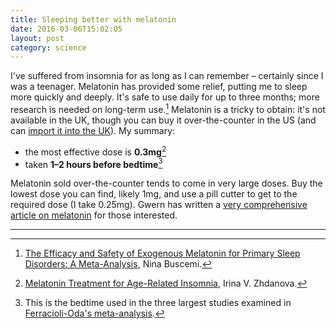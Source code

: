 ```yaml
---
title: Sleeping better with melatonin
date: 2016-03-06T15:02:05
layout: post
category: science
---
```


I've suffered from insomnia for as long as I can remember – certainly since I was a teenager. Melatonin has provided some relief, putting me to sleep more quickly and deeply. It's safe to use daily for up to three months; more research is needed on long-term use.[^buscemi] Melatonin is a tricky to obtain: it's not available in the UK, though you can buy it over-the-counter in the US (and can [import it into the UK](http://www.independent.co.uk/life-style/health-and-families/health-az/medicines-why-are-some-not-available-in-the-uk-762721.html)). My summary:

* the most effective dose is **0.3mg**[^zhdanova]
* taken **1–2 hours before bedtime**[^ferracioli]

Melatonin sold over-the-counter tends to come in very large doses. Buy the lowest dose you can find, likely 1mg, and use a pill cutter to get to the required dose (I take 0.25mg). Gwern has written a [very comprehensive article on melatonin](https://www.gwern.net/Melatonin) for those interested.

***

[^buscemi]: [The Efficacy and Safety of Exogenous Melatonin for Primary Sleep Disorders: A Meta-Analysis](http://www.ncbi.nlm.nih.gov/pmc/articles/PMC1490287/), Nina Buscemi.
[^zhdanova]: [Melatonin Treatment for Age-Related Insomnia](http://web.mit.edu/dick/www/pdf/975.pdf), Irina V. Zhdanova.
[^ferracioli]: This is the bedtime used in the three largest studies examined in [Ferracioli-Oda's meta-analysis](http://www.ncbi.nlm.nih.gov/pmc/articles/PMC3656905).
